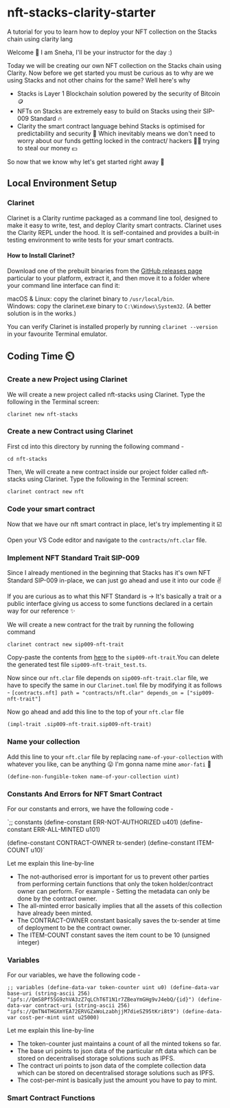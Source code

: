 # nft-stacks-clarity-starter
A tutorial for you to learn how to deploy your NFT collection on the Stacks chain using clarity lang

Welcome 👋 I am Sneha, I'll be your instructor for the day :) 

Today we will be creating our own NFT collection on the Stacks chain using Clarity. Now before we get started you must be curious as to why are we using Stacks and not other chains for the same? Well here's why 

 - Stacks is Layer 1 Blockchain solution powered by the security of Bitcoin 🪙
 - NFTs on Stacks are extremely easy to build on Stacks using their SIP-009 Standard 🔥
 - Clarity the smart contract language behind Stacks is optimised for predictability and security 🦺 Which inevitably means we don't need to worry about our funds getting locked in the contract/ hackers 🏴‍☠️ trying to steal our money 💵

So now that we know why let's get started right away 🙌 

## Local Environment Setup

### Clarinet
Clarinet is a Clarity runtime packaged as a command line tool, designed to make it easy to write, test, and deploy Clarity smart contracts. Clarinet uses the Clarity REPL under the hood. It is self-contained and provides a built-in testing environment to write tests for your smart contracts. 

#### How to Install Clarinet?
Download one of the prebuilt binaries from the [GitHub releases page](https://github.com/hirosystems/clarinet/releases/) particular to your platform, extract it, and then move it to a folder where your command line interface can find it:

macOS & Linux: copy the clarinet binary to `/usr/local/bin`.  
Windows: copy the clarinet.exe binary to `C:\Windows\System32`. (A better solution is in the works.)  

You can verify Clarinet is installed properly by running `clarinet --version` in your favourite Terminal emulator.

## Coding Time ⏲️

### Create a new Project using Clarinet  

We will create a new project called nft-stacks using Clarinet. Type the following in the Terminal screen:


`clarinet new nft-stacks`

### Create a new Contract using Clarinet  

First cd into this directory by running the following command - 

`cd nft-stacks`

Then, We will create a new contract inside our project folder called nft-stacks using Clarinet. Type the following in the Terminal screen:


`clarinet contract new nft`

### Code your smart contract

Now that we have our nft smart contract in place, let's try implementing it ☑️

Open your VS Code editor and navigate to the `contracts/nft.clar` file.

### Implement NFT Standard Trait SIP-009

Since I already mentioned in the beginning that Stacks has it's own NFT Standard SIP-009 in-place, we can just go ahead and use it into our code :v: 

If you are curious as to what this NFT Standard is -> It's basically a trait or a public interface giving us access to some functions declared in a certain way for our reference ✨

We will create a new contract for the trait by running the following command 

`clarinet contract new sip009-nft-trait`

Copy-paste the contents from [here](https://book.clarity-lang.org/ch10-01-sip009-nft-standard.html#the-sip009-nft-trait) to the `sip009-nft-trait`.You can delete the generated test file `sip009-nft-trait_test.ts`.

Now since our `nft.clar` file depends on `sip009-nft-trait.clar` file, we have to specify the same in our `Clarinet.toml` file by modifying it as follows - 
`[contracts.nft]
path = "contracts/nft.clar"
depends_on = ["sip009-nft-trait"]`

Now go ahead and add this line to the top of your `nft.clar` file

`(impl-trait .sip009-nft-trait.sip009-nft-trait)`

### Name your collection

Add this line to your `nft.clar` file by replacing `name-of-your-collection` with whatever you like, can be anything 😛
I'm gonna name mine `amor-fati` 💙

`(define-non-fungible-token name-of-your-collection uint)`


### Constants And Errors for NFT Smart Contract

For our constants and errors, we have the following code - 

`;; constants
(define-constant ERR-NOT-AUTHORIZED u401)
(define-constant ERR-ALL-MINTED u101)

(define-constant CONTRACT-OWNER tx-sender)
(define-constant ITEM-COUNT u10)`

Let me explain this line-by-line 

- The not-authorised error is important for us to prevent other parties from performing certain functions that only the token holder/contract owner can perform. For example - Setting the metadata can only be done by the contract owner. 
- The all-minted error basically implies that all the assets of this collection have already been minted.
- The CONTRACT-OWNER constant basically saves the tx-sender at time of deployment to be the contract owner. 
- The ITEM-COUNT constant saves the item count to be 10 (unsigned integer) 

### Variables

For our variables, we have the following code - 

`;; variables
(define-data-var token-counter uint u0)
(define-data-var base-uri (string-ascii 256) "ipfs://QmS8Pf5SG9zhVA3zZ7qLChT6T1N1r7ZBeaYmGHg9vJ4ebQ/{id}")
(define-data-var contract-uri (string-ascii 256) "ipfs://QmTN4THGXmYEA72ERVGZxWoLzabhjjM7dieSZ95tKri8t9")
(define-data-var cost-per-mint uint u25000)`

Let me explain this line-by-line 

- The token-counter just maintains a count of all the minted tokens so far.
- The base uri points to json data of the particular nft data which can be stored on decentralised storage solutions such as IPFS.
- The contract uri points to json data of the complete collection data which can be stored on decentralised storage solutions such as IPFS.
- The cost-per-mint is basically just the amount you have to pay to mint.

### Smart Contract Functions

